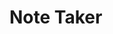 # Note Taker

<!-- What was your motivation?
Why did you build this project? (Note: the answer is not "Because it was a homework assignment.")
What problem does it solve?
What did you learn?
What makes your project stand out? -->